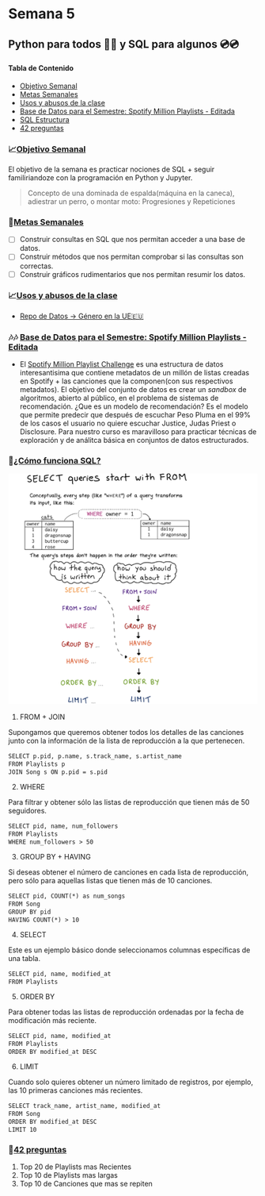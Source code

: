 # Semana 5

## Python para todos 🐍🐍 y SQL para algunos 💿💿


#### Tabla de Contenido
- [Objetivo Semanal](#sección-1)
- [Metas Semanales](#sección-2)
- [Usos y abusos de la clase](#sección-3)
- [Base de Datos para el Semestre: Spotify Million Playlists - Editada](#sección-4)
- [SQL Estructura](#sección-5)
- [42 preguntas](#sección-6)


	
### 📈[Objetivo Semanal](#sección-1)

El objetivo de la semana es practicar nociones de SQL + seguir familiriandoze con la programación en Python y Jupyter.

> Concepto de una dominada de espalda(máquina en la caneca), adiestrar un perro, o montar moto: Progresiones y Repeticiones

### 📗[Metas Semanales](#sección-2)
 - [ ] Construir consultas en SQL que nos permitan acceder a una base de datos.
 - [ ] Construir métodos que nos permitan comprobar si las consultas son correctas.
 - [ ] Construir gráficos rudimentarios que nos permitan resumir los datos.

### 📈[Usos y abusos de la clase](#sección-3)
 -  [Repo de Datos -> Género en la UE🇪🇺](https://eige.europa.eu/gender-statistics/dgs)

 ### 🎶🎶 [Base de Datos para el Semestre: Spotify Million Playlists - Editada](#sección-4)
 - El [Spotify Million Playlist Challenge](https://research.atspotify.com/2020/09/the-million-playlist-dataset-remastered/) es una estructura de datos interesantisima que contiene metadatos de un millón de listas creadas en Spotify + las canciones que la componen(con sus respectivos metadatos). El objetivo del conjunto de datos es crear un _sandbox_ de algoritmos, abierto al público, en el problema de sistemas de recomendación. ¿Que es un modelo de recomendación? Es el modelo que permite predecir que después de escuchar Peso Pluma en el 99% de los casos el usuario no quiere escuchar Justice, Judas Priest o Disclosure. Para nuestro curso es maravilloso para practicar técnicas de exploración y de análitca básica en conjuntos de datos estructurados.


 ### 📗[¿Cómo funciona SQL?](#sección-5)
![alt text](image.png)

1. FROM + JOIN

Supongamos que queremos obtener todos los detalles de las canciones junto con la información de la lista de reproducción a la que pertenecen.


```
SELECT p.pid, p.name, s.track_name, s.artist_name
FROM Playlists p
JOIN Song s ON p.pid = s.pid
```

2. WHERE

Para filtrar y obtener sólo las listas de reproducción que tienen más de 50 seguidores.


```
SELECT pid, name, num_followers
FROM Playlists
WHERE num_followers > 50
```

3. GROUP BY + HAVING

Si deseas obtener el número de canciones en cada lista de reproducción, pero sólo para aquellas listas que tienen más de 10 canciones.

```
SELECT pid, COUNT(*) as num_songs
FROM Song
GROUP BY pid
HAVING COUNT(*) > 10
```

4. SELECT

Este es un ejemplo básico donde seleccionamos columnas específicas de una tabla.

```
SELECT pid, name, modified_at
FROM Playlists
```

5. ORDER BY

Para obtener todas las listas de reproducción ordenadas por la fecha de modificación más reciente.

```
SELECT pid, name, modified_at
FROM Playlists
ORDER BY modified_at DESC
```

6. LIMIT

Cuando solo quieres obtener un número limitado de registros, por ejemplo, las 10 primeras canciones más recientes.

```
SELECT track_name, artist_name, modified_at
FROM Song
ORDER BY modified_at DESC
LIMIT 10
```


 ### 📗[42 preguntas](#sección-6)
 1. Top 20 de Playlists mas Recientes
 2. Top 10 de Playlists mas largas 
 3. Top 10 de Canciones que mas se repiten
 

